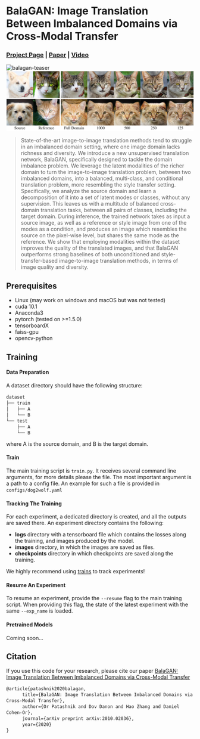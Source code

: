 # BalaGAN: Image Translation Between Imbalanced Domains via Cross-Modal Transfer
### <a href="https://orpatashnik.github.io/BalaGAN/">Project Page</a> | <a href="https://arxiv.org/abs/2010.02036">Paper</a> | <a href="https://www.youtube.com/watch?v=yNBmY5M8GvE">Video</a>

<img src="docs/teaser.gif" width=512 alt="balagan-teaser">
<img src="docs/img/balagan.png" width=512 alt="balagan">



> State-of-the-art image-to-image translation methods tend to struggle in an imbalanced domain setting, where one image domain lacks richness and diversity. 
>We introduce a new unsupervised translation network, BalaGAN, specifically designed to tackle the domain imbalance problem. 
>We leverage the latent modalities of the richer domain to turn the image-to-image translation problem, between two imbalanced domains, into a balanced, multi-class, and conditional translation problem, more resembling the style transfer setting. 
>Specifically, we analyze the source domain and learn a decomposition of it into a set of latent modes or classes, without any supervision. 
>This leaves us with a multitude of balanced cross-domain translation tasks, between all pairs of classes, including the target domain. 
>During inference, the trained network takes as input a source image, as well as a reference or style image from one of the modes as a condition, and produces an image which resembles the source on the pixel-wise level, but shares the same mode as the reference. 
>We show that employing modalities within the dataset improves the quality of the translated images, and that BalaGAN outperforms strong baselines of both unconditioned and style-transfer-based image-to-image translation methods, in terms of image quality and diversity.


## Prerequisites
- Linux (may work on windows and macOS but was not tested)
- cuda 10.1
- Anaconda3
- pytorch (tested on >=1.5.0)
- tensorboardX
- faiss-gpu
- opencv-python

## Training

#### Data Preparation
A dataset directory should have the following structure:

```
dataset
├── train
│   ├── A
│   └── B
└── test
    ├── A
    └── B
```
where A is the source domain, and B is the target domain.

#### Train
The main training script is `train.py`. It receives several command line arguments, for more details please the file.
The most important argument is a path to a config file. An example for such a file is provided in `configs/dog2wolf.yaml`

#### Tracking The Training
For each experiment, a dedicated directory is created, and all the outputs are saved there.
An experiment directory contains the following:
- **logs** directory with a tensorboard file which contains the losses along the training, and images produced by the model.
- **images** directory, in which the images are saved as files.
- **checkpoints** directory in which checkpoints are saved along the training.

We highly recommend using [trains](https://github.com/allegroai/trains) to track experiments! 

#### Resume An Experiment
To resume an experiment, provide the `--resume` flag to the main training script. 
When providing this flag, the state of the latest experiment with the same `--exp_name` is loaded.

#### Pretrained Models
Coming soon...

## Citation
If you use this code for your research, please cite our paper
[BalaGAN: Image Translation Between Imbalanced Domains via Cross-Modal Transfer](https://arxiv.org/abs/2010.02036)
```
@article{patashnik2020balagan,
      title={BalaGAN: Image Translation Between Imbalanced Domains via Cross-Modal Transfer}, 
      author={Or Patashnik and Dov Danon and Hao Zhang and Daniel Cohen-Or},
      journal={arXiv preprint arXiv:2010.02036},
      year={2020}
}
```





